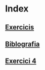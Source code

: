 # Index
## [Exercicis](./T2-Refracció-I-Proves.md)
## [Biblografia](./bibliografia.md)
## [Exercici 4](/ExerciciCuatreRefracciodef)
